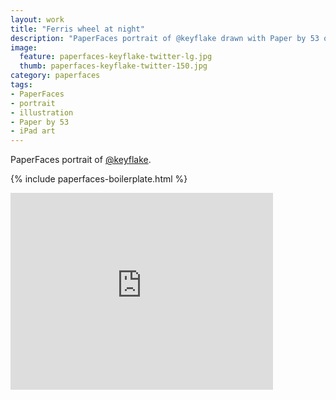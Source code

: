 ```yaml
---
layout: work
title: "Ferris wheel at night"
description: "PaperFaces portrait of @keyflake drawn with Paper by 53 on an iPad."
image: 
  feature: paperfaces-keyflake-twitter-lg.jpg
  thumb: paperfaces-keyflake-twitter-150.jpg
category: paperfaces
tags: 
- PaperFaces
- portrait
- illustration
- Paper by 53
- iPad art
---
```


PaperFaces portrait of [@keyflake](http://twitter.com/keyflake).

{% include paperfaces-boilerplate.html %}

<iframe width="420" height="315" src="http://www.youtube.com/embed/6yUmJRwXAdE" frameborder="0"> </iframe>